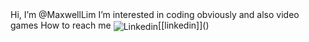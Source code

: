 <body>
Hi, I’m @MaxwellLim
</b>
I’m interested in coding obviously and also video games
</b>
How to reach me
</b>
<img align="center" alt="Linkedin" src="https://img.shields.io/badge/Linkedin-0956A2.svg?&style=for-the-badge&logo=linkedin&logoColor=white" />[[linkedin]]()
</body>

[linkedin]: https://www.linkedin.com/in/maxwell-lim-739917175/
